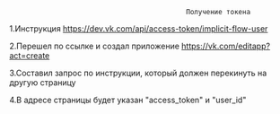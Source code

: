                                                 Получение токена

  1.Инструкция https://dev.vk.com/api/access-token/implicit-flow-user

  2.Перешел по ссылке и создал приложение https://vk.com/editapp?act=create

  3.Составил запрос по инструкции, который должен перекинуть на другую страницу

  4.В адресе страницы будет указан "access_token" и "user_id" 
